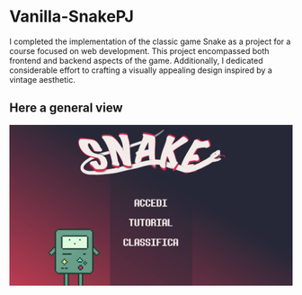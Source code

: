 # Vanilla-SnakePJ

I completed the implementation of the classic game Snake as a project for a course focused on web development. This project encompassed both frontend and backend aspects of the game. Additionally, I dedicated considerable effort to crafting a visually appealing design inspired by a vintage aesthetic.

## Here a general view

![immagine home](game_img/img1.png)
